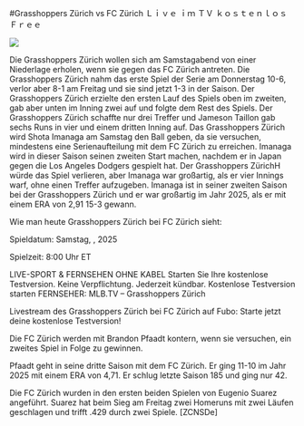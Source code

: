 #Grasshoppers Zürich vs FC Zürich Ｌｉｖｅ ｉｍ ＴＶ ｋｏｓｔｅｎｌｏｓ Ｆｒｅｅ  
  
  
[![](https://i.imgur.com/qSNzIqt.png)](https://movie.rssnews.media/khthAJCM.php)  
  
Die Grasshoppers Zürich wollen sich am Samstagabend von einer Niederlage erholen, wenn sie gegen das FC Zürich antreten. Die Grasshoppers Zürich nahm das erste Spiel der Serie am Donnerstag 10-6, verlor aber 8-1 am Freitag und sie sind jetzt 1-3 in der Saison. Der Grasshoppers Zürich erzielte den ersten Lauf des Spiels oben im zweiten, gab aber unten im Inning zwei auf und folgte dem Rest des Spiels. Der Grasshoppers Zürich schaffte nur drei Treffer und Jameson Taillon gab sechs Runs in vier und einem dritten Inning auf. Das Grasshoppers Zürich wird Shota Imanaga am Samstag den Ball geben, da sie versuchen, mindestens eine Serienaufteilung mit dem FC Zürich zu erreichen. Imanaga wird in dieser Saison seinen zweiten Start machen, nachdem er in Japan gegen die Los Angeles Dodgers gespielt hat. Der Grasshoppers ZürichH würde das Spiel verlieren, aber Imanaga war großartig, als er vier Innings warf, ohne einen Treffer aufzugeben. Imanaga ist in seiner zweiten Saison bei der Grasshoppers Zürich und er war großartig im Jahr 2025, als er mit einem ERA von 2,91 15-3 gewann.

Wie man heute Grasshoppers Zürich bei FC Zürich sieht:

Spieldatum: Samstag, , 2025

Spielzeit: 8:00 Uhr ET

LIVE-SPORT & FERNSEHEN OHNE KABEL
Starten Sie Ihre kostenlose Testversion. Keine Verpflichtung. Jederzeit kündbar.
Kostenlose Testversion starten
FERNSEHER: MLB.TV – Grasshoppers Zürich

Livestream des Grasshoppers Zürich bei FC Zürich auf Fubo: Starte jetzt deine kostenlose Testversion!

Die FC Zürich werden mit Brandon Pfaadt kontern, wenn sie versuchen, ein zweites Spiel in Folge zu gewinnen.

Pfaadt geht in seine dritte Saison mit dem FC Zürich. Er ging 11-10 im Jahr 2025 mit einem ERA von 4,71. Er schlug letzte Saison 185 und ging nur 42.

Die FC Zürich wurden in den ersten beiden Spielen von Eugenio Suarez angeführt. Suarez hat beim Sieg am Freitag zwei Homeruns mit zwei Läufen geschlagen und trifft .429 durch zwei Spiele. [ZCNSDe]